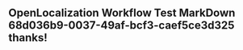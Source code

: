 <properties
ms.topic="hero-topic"
ms.test1="hero-topic"
ms.test2="test"/>

## OpenLocalization Workflow Test MarkDown 68d036b9-0037-49af-bcf3-caef5ce3d325 thanks!
